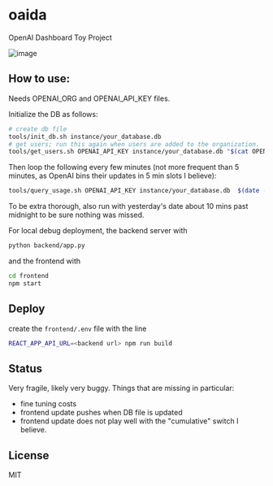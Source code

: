 # oaida
OpenAI Dashboard Toy Project

![image](https://github.com/mb706/oaida/assets/15801081/c2608ac5-39bc-4b8a-8662-633bcf003fbb)

## How to use:

Needs OPENAI_ORG and OPENAI_API_KEY files.

Initialize the DB as follows:
```sh
# create db file
tools/init_db.sh instance/your_database.db
# get users; run this again when users are added to the organization.
tools/get_users.sh OPENAI_API_KEY instance/your_database.db "$(cat OPENAI_ORG)"
```

Then loop the following every few minutes (not more frequent than 5 minutes, as OpenAI bins their updates in 5 min slots I believe):
```sh
tools/query_usage.sh OPENAI_API_KEY instance/your_database.db  $(date -u '%F')
```

To be extra thorough, also run with yesterday's date about 10 mins past midnight to be sure nothing was missed.

For local debug deployment, the backend server with
```sh
python backend/app.py
```
and the frontend with
```sh
cd frontend
npm start
```

## Deploy

create the `frontend/.env` file with the line
```sh
REACT_APP_API_URL=<backend url> npm run build
```

## Status

Very fragile, likely very buggy. Things that are missing in particular:
* fine tuning costs
* frontend update pushes when DB file is updated
* frontend update does not play well with the "cumulative" switch I believe.

## License

MIT
